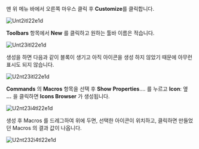 맨 위 메뉴 바에서 오른쪽 마우스 클릭 후 **Customize**를 클릭합니다.

![Unt2itl22e1d](https://user-images.githubusercontent.com/57824945/89869934-0f16ae00-dbf0-11ea-878b-233b8b71940a.png)



**Toolbars** 항목에서 **New** 를 클릭하고 원하는 툴바 이름은 적습니다.

![Unt23itl22e1d](https://user-images.githubusercontent.com/57824945/89869988-25246e80-dbf0-11ea-9555-adb53ab00daf.png)




생성을 하면 다음과 같이 블록이 생기고 아직 아이콘을 생성 하지 않았기 때문에 아무런 표시도 되지 않습니다.

![U2nt23itl22e1d](https://user-images.githubusercontent.com/57824945/89870036-3a010200-dbf0-11ea-95cd-2dadfa14918a.png)


**Commands** 의 **Macros** 항목을 선택 후 **Show** **Properties**.... 를 누르고 **Icon**: 옆 **...** 을 클릭하면 **Icons Browser** 가 생성됩니다.

![U2nt23i4tl22e1d](https://user-images.githubusercontent.com/57824945/89870101-4edd9580-dbf0-11ea-9924-0889ee0a5dc2.png)




생성 후 Macros 를 드레그하여 위에 두면, 선택한 아이콘이 위치하고, 클릭하면 만들었던 Macros 의 결과 값이 나옵니다.

![U2nt232i4tl22e1d](https://user-images.githubusercontent.com/57824945/89870141-5f8e0b80-dbf0-11ea-89f1-31fda40ae201.png)
